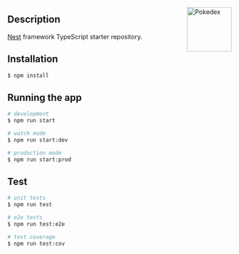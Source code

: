 <!-- <p><img align="right" src="https://img.icons8.com/color/344/ultra-ball.png" width="100" alt="Pokedex" /></p> -->
<!-- <p><img align="right" src="https://img.icons8.com/color/344/pokedex.png" width="100" alt="Pokedex" /></p> -->
<p><img align="right" src="https://img.icons8.com/color/344/meowth.png" width="100" alt="Pokedex" /></p>

## Description

[Nest](https://github.com/nestjs/nest) framework TypeScript starter repository.

## Installation

```bash
$ npm install
```

## Running the app

```bash
# development
$ npm run start

# watch mode
$ npm run start:dev

# production mode
$ npm run start:prod
```

## Test

```bash
# unit tests
$ npm run test

# e2e tests
$ npm run test:e2e

# test coverage
$ npm run test:cov
```
